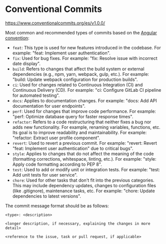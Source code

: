 # Conventional Commits

https://www.conventionalcommits.org/es/v1.0.0/

Most common and recommended types of commits based on the [Angular convention](https://github.com/angular/angular/blob/22b96b9/CONTRIBUTING.md#-commit-message-guidelines):

- `feat`: This type is used for new features introduced in the codebase. For example: "feat: Implement user authentication".
- `fix`: Used for bug fixes. For example: "fix: Resolve issue with incorrect date display".
- `build`: Refers to changes that affect the build system or external dependencies (e.g., npm, yarn, webpack, gulp, etc.). For example: "build: Update webpack configuration for production builds".
- `ci`: Used for changes related to Continuous Integration (CI) and Continuous Delivery (CD). For example: "ci: Configure GitLab CI pipeline for automated testing".
- `docs`: Applies to documentation changes. For example: "docs: Add API documentation for user endpoints".
- `perf`: Used for changes that improve code performance. For example: "perf: Optimize database query for faster response times".
- `refactor`: Refers to a code restructuring that neither fixes a bug nor adds new functionality. For example, renaming variables, functions, etc. Its goal is to improve readability and maintainability. For example: "refactor: Extract user profile component".
- `revert`: Used to revert a previous commit. For example: "revert: Revert "feat: Implement user authentication" due to critical bugs".
- `style`: Applies to changes that do not affect the meaning of the code (formatting corrections, whitespace, linting, etc.). For example: "style: Apply code formatting according to PEP 8".
- `test`: Used to add or modify unit or integration tests. For example: "test: Add unit tests for user service".
- `chore`: Used for other tasks that don't fit into the previous categories. This may include dependency updates, changes to configuration files (like .gitignore), maintenance tasks, etc. For example: "chore: Update dependencies to latest versions".

The commit message format should be as follows:

```text
<type>: <description>

<longer description, if necessary, explaining the changes in more detail>

<reference to the issue, task or pull request, if applicable>
```
